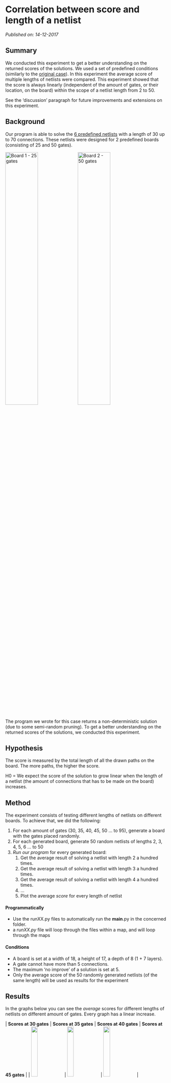 # Correlation between score and length of a netlist
_Published on: 14-12-2017_

## Summary
We conducted this experiment to get a better understanding on the returned scores of the solutions. We used a set of predefined conditions (similarly to the [original case](http://heuristieken.nl/wiki/index.php?title=Chips_%26_Circuits)). In this experiment the average score of multiple lengths of netlists were compared.
This experiment showed that the score is always linearly (independent of the amount of gates, or their location, on the board) within the scope of a netlist length from 2 to 50.

See the ‘discussion’ paragraph for future improvements and extensions on this experiment.

## Background
Our program is able to solve the [6 predefined netlists](http://heuristieken.nl/resources/CC_netlists2.txt) with a length of 30 up to 70 connections.
These netlists were designed for 2 predefined boards (consisting of 25 and 50 gates).

<img src="http://heuristieken.nl/wiki/images/7/77/Print1.gif" alt="Board 1 - 25 gates" width="45%" /><img src="http://heuristieken.nl/wiki/images/1/1d/Print2.gif" alt="Board 2 - 50 gates" width="45%" />

The program we wrote for this case returns a non-deterministic solution (due to some semi-random pruning). To get a better understanding on the returned scores of the solutions, we conducted this experiment.

## Hypothesis
The score is measured by the total length of all the drawn paths on the board. The more paths, the higher the score.

H0 = We expect the score of the solution to grow linear when the length of a netlist (the amount of connections that has to be made on the board) increases.
## Method

The experiment consists of testing different lengths of netlists on different boards.
To achieve that, we did the following:
1. For each amount of gates (30, 35, 40, 45, 50 … to 95), generate a board with the gates placed randomly.
2. For each generated board, generate 50 random netlists of lengths 2, 3, 4, 5, 6 … to 50
3. _Run our program_ for every generated board:
	1. Get the average result of solving a netlist with length 2 a hundred times.
	2. Get the average result of solving a netlist with length 3 a hundred times.
	3. Get the average result of solving a netlist with length 4 a hundred times.
	4. …
	5. Plot the average *score* for every length of netlist

#### Programmatically
* Use the runXX.py files to automatically run the __main__.py in the concerned folder.
* a _runXX.py_ file will loop through the files within a map, and will loop through the maps

#### Conditions
* A board is set at a width of 18, a height of 17, a depth of 8 (1 + 7 layers).
* A gate cannot have more than 5 connections.
* The maximum ‘no improve’ of a solution is set at 5.
* Only the average score of the 50 randomly generated netlists (of the same length) will be used as results for the experiment

## Results
In the graphs below you can see the *average* scores for different lengths of netlists on different amount of gates. Every graph has a linear increase.

| **Scores at 30 gates** | **Scores at 35 gates** | **Scores at 40 gates** | **Scores at 45 gates** |
| <img src="https://github.com/LennartJKlein/pathfinder/blob/master/experiments/netlist-length/img/run30_score.png" width="20%" /> | <img src="https://github.com/LennartJKlein/pathfinder/blob/master/experiments/netlist-length/img/run35_score.png" width="20%" /> | <img src="https://github.com/LennartJKlein/pathfinder/blob/master/experiments/netlist-length/img/run40_score.png" width="20%" /> | <img src="https://github.com/LennartJKlein/pathfinder/blob/master/experiments/netlist-length/img/run45_score.png" width="20%" /> |
| **Scores at 50 gates** | **Scores at 55 gates** | **Scores at 60 gates** | |
| <img src="https://github.com/LennartJKlein/pathfinder/blob/master/experiments/netlist-length/img/run50_score.png" width="20%" /> | <img src="https://github.com/LennartJKlein/pathfinder/blob/master/experiments/netlist-length/img/run55_score.png" width="20%" /> | <img src="https://github.com/LennartJKlein/pathfinder/blob/master/experiments/netlist-length/img/run60_score.png" width="20%" /> | |
| **Scores at 70 gates** | **Scores at 75 gates** | **Scores at 80 gates** | |
| <img src="https://github.com/LennartJKlein/pathfinder/blob/master/experiments/netlist-length/img/run70_score.png" width="20%" /> | <img src="https://github.com/LennartJKlein/pathfinder/blob/master/experiments/netlist-length/img/run75_score.png" width="20%" /> | <img src="https://github.com/LennartJKlein/pathfinder/blob/master/experiments/netlist-length/img/run80_score.png" width="20%" /> | |

## Conclusions

Within the scope of our experiment and by the data we were able to produce, we can say that the score function increases linearly with the length of a netlist. There are two possible explanations for this phenomenon:
1. The written program always produces the best score for a netlist (which has the shortest possible paths, so the score is only depending on the amount of paths that is drawn)
2. The score function has a simple nature. If it contained more variables, it could be that the score function behaves differently.

## Discussion

After completing this experiment, we found some ways to improve and extend this experiment in the future:
1. Increase the scope of the experiment by generating netlists with a length of 50 and up. This can be used to verify or disprove the credibility of this experiment.
2. Find a way to shorten the runtime of the program (runXX.py) to generate results faster.
3. Save more data of every solution than purely the score of the board. For example:
	- if all connections were made
	- runtime of each solution
	- amount of layers needed
	- a heatmap of busy junctions on the board